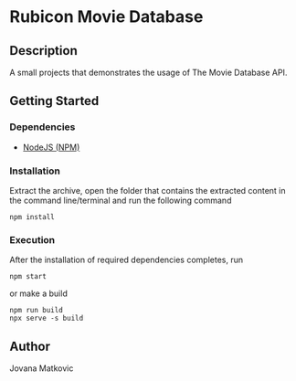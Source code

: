 # Rubicon Movie Database

## Description

A small projects that demonstrates the usage of The Movie Database API.

## Getting Started

### Dependencies

- [NodeJS (NPM)](https://nodejs.org/en/)

### Installation

Extract the archive, open the folder that contains the extracted content in the command line/terminal and run the following command

```
npm install
```

### Execution

After the installation of required dependencies completes, run

```
npm start
```

or make a build

```
npm run build
npx serve -s build
```

## Author

Jovana Matkovic
